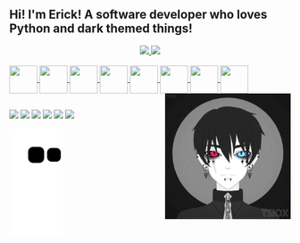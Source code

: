 ## Hi! I'm Erick! A software developer who loves Python and dark themed things!
<div align="center">
  <a href="https://github.com/Erick-Pavani">
  <img height="180em" src="https://github-readme-stats.vercel.app/api?username=Erick-Pavani&show_icons=true&theme=tokyonight&include_all_commits=true&count_private=true"/>
  <img height="180em" src="https://github-readme-stats.vercel.app/api/top-langs/?username=Erick-Pavani&layout=compact&langs_count=7&theme=tokyonight"/>
</div>
<div style="display: inline_block"><br>
  <img align="center" height="50" width="50" src="https://cdn.jsdelivr.net/gh/devicons/devicon/icons/python/python-original.svg"/>
  <img align="center" height="50" width="50" src="https://cdn.jsdelivr.net/gh/devicons/devicon/icons/jupyter/jupyter-original-wordmark.svg"/>
  <img align="center" height="50" width="50" src="https://cdn.jsdelivr.net/gh/devicons/devicon/icons/html5/html5-plain-wordmark.svg"/>
  <img align="center" height="50" width="50" src="https://cdn.jsdelivr.net/gh/devicons/devicon/icons/css3/css3-original.svg"/>
  <img align="center" height="50" width="50" src="https://cdn.jsdelivr.net/gh/devicons/devicon/icons/javascript/javascript-plain.svg"/>
  <img align="center" height="50" width="50" src="https://cdn.jsdelivr.net/gh/devicons/devicon/icons/mysql/mysql-original-wordmark.svg"/>
  <img align="center" height="50" width="50" src="https://cdn.jsdelivr.net/gh/devicons/devicon/icons/git/git-plain-wordmark.svg"/>
  <img align="center" height="50" width="50" src="https://cdn.jsdelivr.net/gh/devicons/devicon/icons/vscode/vscode-original-wordmark.svg"/>
  <img align="right" height="225" width="225" src="https://github.com/Erick-Pavani/Erick-Pavani/blob/master/Profile_Gif.gif"/>
</div>

  ##
  
<div> 
  <a href="https://www.facebook.com/erick.pavani" target="_blank"><img src="https://img.shields.io/badge/Facebook-1877F2?style=for-the-badge&logo=facebook&logoColor=white" target="_blank"></a>
  <a href="https://www.instagram.com/erick_pss" target="_blank"><img src="https://img.shields.io/badge/Instagram-E4405F?style=for-the-badge&logo=instagram&logoColor=white" target="_blank"></a>
 	<a href="https://twitter.com/erick_pavani" target="_blank"><img src="https://img.shields.io/badge/Twitter-1DA1F2?style=for-the-badge&logo=twitter&logoColor=white" target="_blank"></a>
  <a href="https://www.youtube.com/channel/UC8GxBzTm2bfg1cqmz8ZEqUw" target="_blank"><img src="https://img.shields.io/badge/YouTube-FF0000?style=for-the-badge&logo=youtube&logoColor=white" target="_blank"></a>
  <a href="mailto:erickspavanii@gmail.com"><img src="https://img.shields.io/badge/-Gmail-%23333?style=for-the-badge&logo=gmail&logoColor=white" target="_blank"></a>
  <a href="https://www.linkedin.com/in/erick-sylvestrin-pavani-84a018230/" target="_blank"><img src="https://img.shields.io/badge/LinkedIn-0077B5?style=for-the-badge&logo=linkedin&logoColor=white" target="_blank"></a>
   
  ![Snake animation](https://github.com/Erick-Pavani/Erick-Pavani/blob/output/github-contribution-grid-snake.svg)
 
</div>
